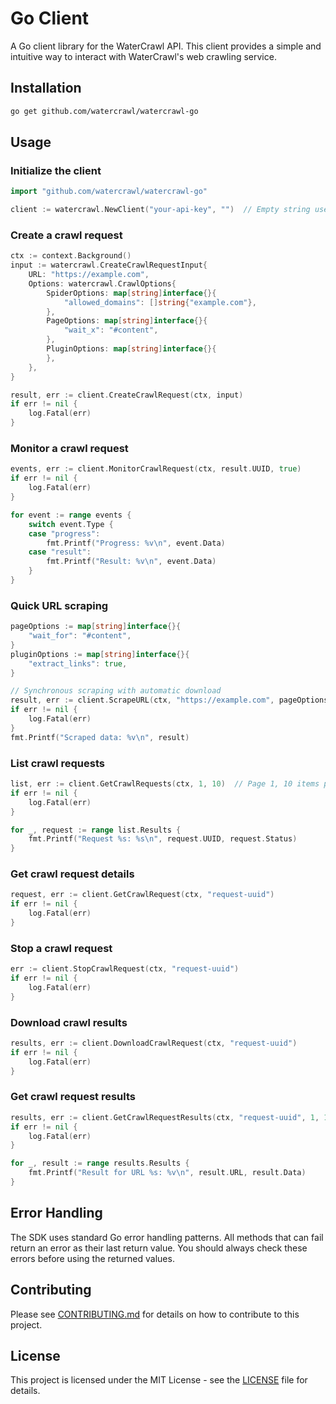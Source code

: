 # Go Client

A Go client library for the WaterCrawl API. This client provides a simple and intuitive way to interact with WaterCrawl's web crawling service.

## Installation

```bash
go get github.com/watercrawl/watercrawl-go
```

## Usage

### Initialize the client

```go
import "github.com/watercrawl/watercrawl-go"

client := watercrawl.NewClient("your-api-key", "")  // Empty string uses default base URL
```

### Create a crawl request

```go
ctx := context.Background()
input := watercrawl.CreateCrawlRequestInput{
    URL: "https://example.com",
    Options: watercrawl.CrawlOptions{
        SpiderOptions: map[string]interface{}{
            "allowed_domains": []string{"example.com"},
        },
        PageOptions: map[string]interface{}{
            "wait_x": "#content",
        },
        PluginOptions: map[string]interface{}{
        },
    },
}

result, err := client.CreateCrawlRequest(ctx, input)
if err != nil {
    log.Fatal(err)
}
```

### Monitor a crawl request

```go
events, err := client.MonitorCrawlRequest(ctx, result.UUID, true)
if err != nil {
    log.Fatal(err)
}

for event := range events {
    switch event.Type {
    case "progress":
        fmt.Printf("Progress: %v\n", event.Data)
    case "result":
        fmt.Printf("Result: %v\n", event.Data)
    }
}
```

### Quick URL scraping

```go
pageOptions := map[string]interface{}{
    "wait_for": "#content",
}
pluginOptions := map[string]interface{}{
    "extract_links": true,
}

// Synchronous scraping with automatic download
result, err := client.ScrapeURL(ctx, "https://example.com", pageOptions, pluginOptions, true, true)
if err != nil {
    log.Fatal(err)
}
fmt.Printf("Scraped data: %v\n", result)
```

### List crawl requests

```go
list, err := client.GetCrawlRequests(ctx, 1, 10)  // Page 1, 10 items per page
if err != nil {
    log.Fatal(err)
}

for _, request := range list.Results {
    fmt.Printf("Request %s: %s\n", request.UUID, request.Status)
}
```

### Get crawl request details

```go
request, err := client.GetCrawlRequest(ctx, "request-uuid")
if err != nil {
    log.Fatal(err)
}
```

### Stop a crawl request

```go
err := client.StopCrawlRequest(ctx, "request-uuid")
if err != nil {
    log.Fatal(err)
}
```

### Download crawl results

```go
results, err := client.DownloadCrawlRequest(ctx, "request-uuid")
if err != nil {
    log.Fatal(err)
}
```

### Get crawl request results

```go
results, err := client.GetCrawlRequestResults(ctx, "request-uuid", 1, 10)
if err != nil {
    log.Fatal(err)
}

for _, result := range results.Results {
    fmt.Printf("Result for URL %s: %v\n", result.URL, result.Data)
}
```

## Error Handling

The SDK uses standard Go error handling patterns. All methods that can fail return an error as their last return value. You should always check these errors before using the returned values.

## Contributing

Please see [CONTRIBUTING.md](https://github.com/watercrawl/watercrawl-go/blob/main/CONTRIBUTING.md) for details on how to contribute to this project.

## License

This project is licensed under the MIT License - see the [LICENSE](https://github.com/watercrawl/watercrawl-go/blob/main/LICENSE) file for details. 